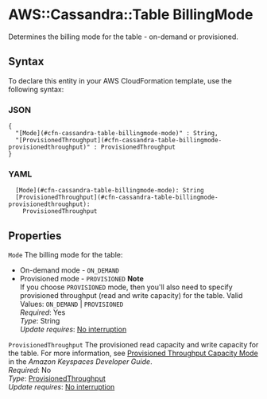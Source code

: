 # AWS::Cassandra::Table BillingMode<a name="aws-properties-cassandra-table-billingmode"></a>

Determines the billing mode for the table \- on\-demand or provisioned\.

## Syntax<a name="aws-properties-cassandra-table-billingmode-syntax"></a>

To declare this entity in your AWS CloudFormation template, use the following syntax:

### JSON<a name="aws-properties-cassandra-table-billingmode-syntax.json"></a>

```
{
  "[Mode](#cfn-cassandra-table-billingmode-mode)" : String,
  "[ProvisionedThroughput](#cfn-cassandra-table-billingmode-provisionedthroughput)" : ProvisionedThroughput
}
```

### YAML<a name="aws-properties-cassandra-table-billingmode-syntax.yaml"></a>

```
  [Mode](#cfn-cassandra-table-billingmode-mode): String
  [ProvisionedThroughput](#cfn-cassandra-table-billingmode-provisionedthroughput): 
    ProvisionedThroughput
```

## Properties<a name="aws-properties-cassandra-table-billingmode-properties"></a>

`Mode`  <a name="cfn-cassandra-table-billingmode-mode"></a>
The billing mode for the table:  
+ On\-demand mode \- `ON_DEMAND`
+ Provisioned mode \- `PROVISIONED`
**Note**  
If you choose `PROVISIONED` mode, then you'll also need to specify provisioned throughput \(read and write capacity\) for the table\.
Valid Values: `ON_DEMAND` \| `PROVISIONED`  
*Required*: Yes  
*Type*: String  
*Update requires*: [No interruption](https://docs.aws.amazon.com/AWSCloudFormation/latest/UserGuide/using-cfn-updating-stacks-update-behaviors.html#update-no-interrupt)

`ProvisionedThroughput`  <a name="cfn-cassandra-table-billingmode-provisionedthroughput"></a>
The provisioned read capacity and write capacity for the table\. For more information, see [Provisioned Throughput Capacity Mode](https://docs.aws.amazon.com/keyspaces/latest/devguide/ReadWriteCapacityMode.html#ReadWriteCapacityMode.Provisioned) in the *Amazon Keyspaces Developer Guide*\.  
*Required*: No  
*Type*: [ProvisionedThroughput](aws-properties-cassandra-table-provisionedthroughput.md)  
*Update requires*: [No interruption](https://docs.aws.amazon.com/AWSCloudFormation/latest/UserGuide/using-cfn-updating-stacks-update-behaviors.html#update-no-interrupt)
